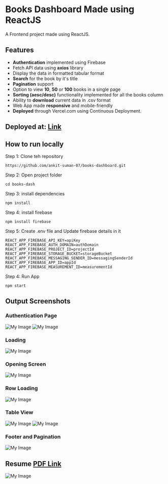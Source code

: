 # Books Dashboard Made using ReactJS
A Frontend project made using ReactJS.

## Features
- **Authentication** implemented using Firebase
- Fetch API data using **axios** library
- Display the data in formatted tabular format
- **Search** for the book by it's title
- **Pagination** support
- Option to view **10**, **50** or **100** books in a single page
- **Sorting (aesc/desc)** functionality implemented for all the books column
- Ability to **download** current data in .csv format
- Web App made **responsive** and mobile-friendly
- **Deployed** through Vercel.com using Continuous Deployment.

## Deployed at: [Link](https://books-dashboard.vercel.app/)

## How to run locally

Step 1: Clone teh repository
```
https://github.com/ankit-suman-07/books-dashboard.git
```
Step 2: Open project folder
```
cd books-dash
```

Step 3: install dependencies
```
npm install
```

Step 4: install firebase
```
npm install firebase
```


Step 5: Create .env file and Update firebase details in it
```
REACT_APP_FIREBASE_API_KEY=apiKey
REACT_APP_FIREBASE_AUTH_DOMAIN=authDomain
REACT_APP_FIREBASE_PROJECT_ID=projectId
REACT_APP_FIREBASE_STORAGE_BUCKET=storageBucket
REACT_APP_FIREBASE_MESSAGING_SENDER_ID=messagingSenderId
REACT_APP_FIREBASE_APP_ID=appId
REACT_APP_FIREBASE_MEASUREMENT_ID=measurementId
```

Step 4: Run App
```
npm start
```


## Output Screenshots

### Authentication Page
![My Image](Output_SS/1.png)
![My Image](Output_SS/4.png)

### Loading
![My Image](Output_SS/2.png)

### Opening Screen
![My Image](Output_SS/5.png)

### Row Loading
![My Image](Output_SS/6.png)

### Table View
![My Image](Output_SS/3.png)
![My Image](Output_SS/7.png)

### Footer and Pagination
![My Image](Output_SS/8.png)

## Resume [PDF Link](https://flowcv.com/resume/ov7ge7b4pa)
![My Image](resume.png)
